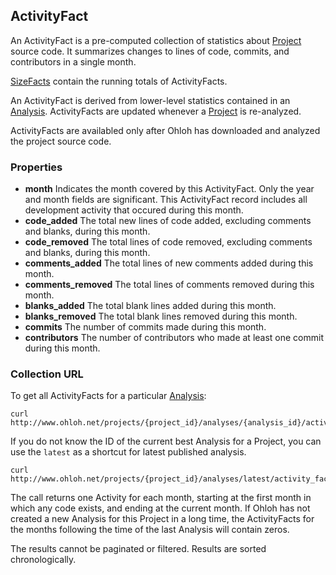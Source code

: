 ## ActivityFact
An ActivityFact is a pre-computed collection of statistics about [Project](/reference/project.md) source code. It summarizes changes to lines of code, commits, and contributors in a single month.

[SizeFacts](/reference/size_fact.md) contain the running totals of ActivityFacts.

An ActivityFact is derived from lower-level statistics contained in an [Analysis](/reference/analysis.md). ActivityFacts are updated whenever a [Project](/reference/project.md) is re-analyzed.

ActivityFacts are availabled only after Ohloh has downloaded and analyzed the project source code.

### Properties

+ __month__
    Indicates the month covered by this ActivityFact. Only the year and month fields are significant. This ActivityFact record includes all development activity that occured during this month.
+ __code_added__
    The total new lines of code added, excluding comments and blanks, during this month.
+ __code_removed__
    The total lines of code removed, excluding comments and blanks, during this month.
+ __comments_added__
    The total lines of new comments added during this month.
+ __comments_removed__
    The total lines of comments removed during this month.
+ __blanks_added__
    The total blank lines added during this month.
+ __blanks_removed__
    The total blank lines removed during this month.
+ __commits__
    The number of commits made during this month.
+ __contributors__
    The number of contributors who made at least one commit during this month. 

### Collection URL
To get all ActivityFacts for a particular [Analysis](/reference/analysis.md):
```shell
curl http://www.ohloh.net/projects/{project_id}/analyses/{analysis_id}/activity_facts.xml 
```
If you do not know the ID of the current best Analysis for a Project, you can use the `latest` as a shortcut for latest published analysis.
```shell
curl http://www.ohloh.net/projects/{project_id}/analyses/latest/activity_facts.xml
```

The call returns one Activity for each month, starting at the first month in which any code exists, and ending at the current month. If Ohloh has not created a new Analysis for this Project in a long time, the ActivityFacts for the months following the time of the last Analysis will contain zeros.

The results cannot be paginated or filtered. Results are sorted chronologically.
